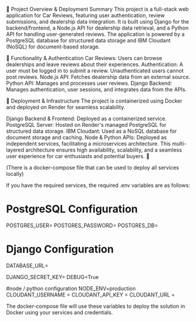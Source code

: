 🚀 Project Overview & Deployment Summary
This project is a full-stack web application for Car Reviews, featuring user authentication, review submissions, and dealership data integration. It is built using Django for the backend/frontend, a Node.js API for dealership data retrieval, and a Python API for handling user-generated reviews. The application is powered by a PostgreSQL database for structured data storage and IBM Cloudant (NoSQL) for document-based storage.

🔹 Functionality & Authentication
Car Reviews: Users can browse dealerships and leave reviews about their experiences.
Authentication: A user must be logged in to submit a review. Unauthenticated users cannot post reviews.
Node.js API: Fetches dealership data from an external source.
Python API: Manages and processes user reviews.
Django Backend: Manages authentication, user sessions, and integrates data from the APIs.

🔹 Deployment & Infrastructure
The project is containerized using Docker and deployed on Render for seamless scalability.

Django Backend & Frontend: Deployed as a containerized service.
PostgreSQL Server: Hosted on Render's managed PostgreSQL for structured data storage.
IBM Cloudant: Used as a NoSQL database for document storage and caching.
Node & Python APIs: Deployed as independent services, facilitating a microservices architecture.
This multi-layered architecture ensures high availability, scalability, and a seamless user experience for car enthusiasts and potential buyers. 🚀

(There is a docker-compose file that can be used to deploy all services locally)

If you have the required services, the required .env variables are as follows: 

# PostgreSQL Configuration
POSTGRES_USER=
POSTGRES_PASSWORD=
POSTGRES_DB=

# Django Configuration
DATABASE_URL=

DJANGO_SECRET_KEY=
DEBUG=True

#node / python configuration
NODE_ENV=production
CLOUDANT_USERNAME =
CLOUDANT_API_KEY =
CLOUDANT_URL =

The docker-compose file will use these variables to deploy the solution in Docker using your services and credentials.
